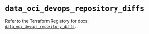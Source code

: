 # `data_oci_devops_repository_diffs`

Refer to the Terraform Registory for docs: [`data_oci_devops_repository_diffs`](https://registry.terraform.io/providers/oracle/oci/6.18.0/docs/data-sources/devops_repository_diffs).
